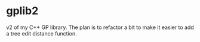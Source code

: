 # gplib2
v2 of my C++ GP library. The plan is to refactor a bit to make it easier to add a tree edit distance function.
